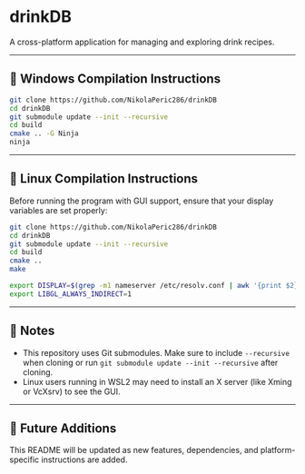 
# drinkDB

A cross-platform application for managing and exploring drink recipes.

---

## 🚀 Windows Compilation Instructions

```bash
git clone https://github.com/NikolaPeric286/drinkDB
cd drinkDB
git submodule update --init --recursive
cd build
cmake .. -G Ninja
ninja
```

---

## 🐧 Linux Compilation Instructions

Before running the program with GUI support, ensure that your display variables are set properly:

```bash
git clone https://github.com/NikolaPeric286/drinkDB
cd drinkDB
git submodule update --init --recursive
cd build
cmake ..
make 

export DISPLAY=$(grep -m1 nameserver /etc/resolv.conf | awk '{print $2}'):0
export LIBGL_ALWAYS_INDIRECT=1
```



---

## 📌 Notes

- This repository uses Git submodules. Make sure to include `--recursive` when cloning or run `git submodule update --init --recursive` after cloning.
- Linux users running in WSL2 may need to install an X server (like Xming or VcXsrv) to see the GUI.

---

## 🔧 Future Additions

This README will be updated as new features, dependencies, and platform-specific instructions are added.
